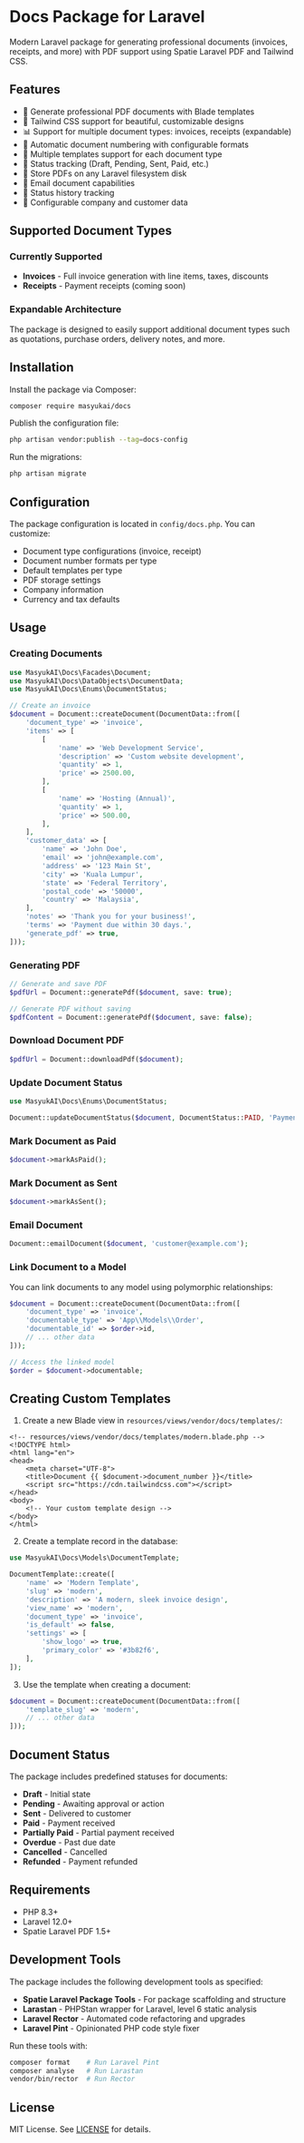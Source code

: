 # Docs Package for Laravel

Modern Laravel package for generating professional documents (invoices, receipts, and more) with PDF support using Spatie Laravel PDF and Tailwind CSS.

## Features

- 📄 Generate professional PDF documents with Blade templates
- 🎨 Tailwind CSS support for beautiful, customizable designs
- 📊 Support for multiple document types: invoices, receipts (expandable)
- 🔢 Automatic document numbering with configurable formats
- 📝 Multiple templates support for each document type
- 📱 Status tracking (Draft, Pending, Sent, Paid, etc.)
- 💾 Store PDFs on any Laravel filesystem disk
- 📧 Email document capabilities
- 🔄 Status history tracking
- 🏢 Configurable company and customer data

## Supported Document Types

### Currently Supported
- **Invoices** - Full invoice generation with line items, taxes, discounts
- **Receipts** - Payment receipts (coming soon)

### Expandable Architecture
The package is designed to easily support additional document types such as quotations, purchase orders, delivery notes, and more.

## Installation

Install the package via Composer:

```bash
composer require masyukai/docs
```

Publish the configuration file:

```bash
php artisan vendor:publish --tag=docs-config
```

Run the migrations:

```bash
php artisan migrate
```

## Configuration

The package configuration is located in `config/docs.php`. You can customize:

- Document type configurations (invoice, receipt)
- Document number formats per type
- Default templates per type
- PDF storage settings
- Company information
- Currency and tax defaults

## Usage

### Creating Documents

```php
use MasyukAI\Docs\Facades\Document;
use MasyukAI\Docs\DataObjects\DocumentData;
use MasyukAI\Docs\Enums\DocumentStatus;

// Create an invoice
$document = Document::createDocument(DocumentData::from([
    'document_type' => 'invoice',
    'items' => [
        [
            'name' => 'Web Development Service',
            'description' => 'Custom website development',
            'quantity' => 1,
            'price' => 2500.00,
        ],
        [
            'name' => 'Hosting (Annual)',
            'quantity' => 1,
            'price' => 500.00,
        ],
    ],
    'customer_data' => [
        'name' => 'John Doe',
        'email' => 'john@example.com',
        'address' => '123 Main St',
        'city' => 'Kuala Lumpur',
        'state' => 'Federal Territory',
        'postal_code' => '50000',
        'country' => 'Malaysia',
    ],
    'notes' => 'Thank you for your business!',
    'terms' => 'Payment due within 30 days.',
    'generate_pdf' => true,
]));
```

### Generating PDF

```php
// Generate and save PDF
$pdfUrl = Document::generatePdf($document, save: true);

// Generate PDF without saving
$pdfContent = Document::generatePdf($document, save: false);
```

### Download Document PDF

```php
$pdfUrl = Document::downloadPdf($document);
```

### Update Document Status

```php
use MasyukAI\Docs\Enums\DocumentStatus;

Document::updateDocumentStatus($document, DocumentStatus::PAID, 'Payment received via bank transfer');
```

### Mark Document as Paid

```php
$document->markAsPaid();
```

### Mark Document as Sent

```php
$document->markAsSent();
```

### Email Document

```php
Document::emailDocument($document, 'customer@example.com');
```

### Link Document to a Model

You can link documents to any model using polymorphic relationships:

```php
$document = Document::createDocument(DocumentData::from([
    'document_type' => 'invoice',
    'documentable_type' => 'App\\Models\\Order',
    'documentable_id' => $order->id,
    // ... other data
]));

// Access the linked model
$order = $document->documentable;
```

## Creating Custom Templates

1. Create a new Blade view in `resources/views/vendor/docs/templates/`:

```blade
<!-- resources/views/vendor/docs/templates/modern.blade.php -->
<!DOCTYPE html>
<html lang="en">
<head>
    <meta charset="UTF-8">
    <title>Document {{ $document->document_number }}</title>
    <script src="https://cdn.tailwindcss.com"></script>
</head>
<body>
    <!-- Your custom template design -->
</body>
</html>
```

2. Create a template record in the database:

```php
use MasyukAI\Docs\Models\DocumentTemplate;

DocumentTemplate::create([
    'name' => 'Modern Template',
    'slug' => 'modern',
    'description' => 'A modern, sleek invoice design',
    'view_name' => 'modern',
    'document_type' => 'invoice',
    'is_default' => false,
    'settings' => [
        'show_logo' => true,
        'primary_color' => '#3b82f6',
    ],
]);
```

3. Use the template when creating a document:

```php
$document = Document::createDocument(DocumentData::from([
    'template_slug' => 'modern',
    // ... other data
]));
```

## Document Status

The package includes predefined statuses for documents:

- **Draft** - Initial state
- **Pending** - Awaiting approval or action
- **Sent** - Delivered to customer
- **Paid** - Payment received
- **Partially Paid** - Partial payment received
- **Overdue** - Past due date
- **Cancelled** - Cancelled
- **Refunded** - Payment refunded

## Requirements

- PHP 8.3+
- Laravel 12.0+
- Spatie Laravel PDF 1.5+

## Development Tools

The package includes the following development tools as specified:

- **Spatie Laravel Package Tools** - For package scaffolding and structure
- **Larastan** - PHPStan wrapper for Laravel, level 6 static analysis
- **Laravel Rector** - Automated code refactoring and upgrades
- **Laravel Pint** - Opinionated PHP code style fixer

Run these tools with:

```bash
composer format    # Run Laravel Pint
composer analyse   # Run Larastan
vendor/bin/rector  # Run Rector
```

## License

MIT License. See [LICENSE](LICENSE.md) for details.
